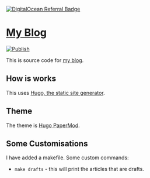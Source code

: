 [![DigitalOcean Referral Badge](https://web-platforms.sfo2.cdn.digitaloceanspaces.com/WWW/Badge%201.svg)](https://www.digitalocean.com/?refcode=258357a99b78&utm_campaign=Referral_Invite&utm_medium=Referral_Program&utm_source=badge)

# [My Blog](https://shivan.xyz)

[![Publish](https://github.com/shivan-s/shivan.xyz/actions/workflows/publish.yml/badge.svg)](https://github.com/shivan-s/shivan.xyz/actions/workflows/publish.yml)

This is source code for [my blog](https://shivan.xyz).

## How is works

This uses [Hugo, the static site generator](https://gohugo.io).

## Theme

The theme is [Hugo PaperMod](https://github.com/adityatelange/hugo-PaperMod).

## Some Customisations

I have added a makefile. Some custom commands:

- `make drafts` - this will print the articles that are drafts.
